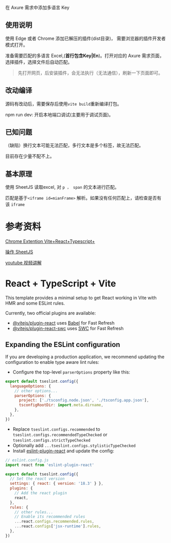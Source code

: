 在 Axure 需求中添加多语言 Key



## 使用说明

使用 Edge 或者 Chrome 添加已解压的插件(dist目录)， 需要浏览器的插件开发者模式打开。

准备需要匹配的多语言 Excel,(**首行包含Key|En**)。打开对应的 Axure 需求页面，选择插件，选择文件后自动匹配。

> 先打开网页，后安装插件，会无法执行（无法通信），刷新一下页面即可。

## 改动编译

源码有改动后，需要保存后使用`vite build`重新编译打包。

npm run dev: 开启本地端口调试(主要用于调试页面)。 



## 已知问题

（缺陷）换行文本可能无法匹配，多行文本是多个标签，故无法匹配。

目前存在少量不配不上。

## 基本原理

使用 SheetJS 读取excel, 对 `p ， span` 的文本进行匹配。

匹配是基于`<iframe id=mianFrame>` 解析。如果没有任何匹配上，请检查是否有该 `iframe`



# 参考资料

[Chrome Extention Vite+React+Typescript+](https://singlequote.blog/chrome-extension-using-vite-typescript-react-stepwise-process/)

[操作 SheetJS](https://juejin.cn/post/6896836985592381448)

[youtube 视频讲解](https://www.youtube.com/watch?v=GGi7Brsf7js)





# React + TypeScript + Vite

This template provides a minimal setup to get React working in Vite with HMR and some ESLint rules.

Currently, two official plugins are available:

- [@vitejs/plugin-react](https://github.com/vitejs/vite-plugin-react/blob/main/packages/plugin-react/README.md) uses [Babel](https://babeljs.io/) for Fast Refresh
- [@vitejs/plugin-react-swc](https://github.com/vitejs/vite-plugin-react-swc) uses [SWC](https://swc.rs/) for Fast Refresh

## Expanding the ESLint configuration

If you are developing a production application, we recommend updating the configuration to enable type aware lint rules:

- Configure the top-level `parserOptions` property like this:

```js
export default tseslint.config({
  languageOptions: {
    // other options...
    parserOptions: {
      project: ['./tsconfig.node.json', './tsconfig.app.json'],
      tsconfigRootDir: import.meta.dirname,
    },
  },
})
```

- Replace `tseslint.configs.recommended` to `tseslint.configs.recommendedTypeChecked` or `tseslint.configs.strictTypeChecked`
- Optionally add `...tseslint.configs.stylisticTypeChecked`
- Install [eslint-plugin-react](https://github.com/jsx-eslint/eslint-plugin-react) and update the config:

```js
// eslint.config.js
import react from 'eslint-plugin-react'

export default tseslint.config({
  // Set the react version
  settings: { react: { version: '18.3' } },
  plugins: {
    // Add the react plugin
    react,
  },
  rules: {
    // other rules...
    // Enable its recommended rules
    ...react.configs.recommended.rules,
    ...react.configs['jsx-runtime'].rules,
  },
})
```
